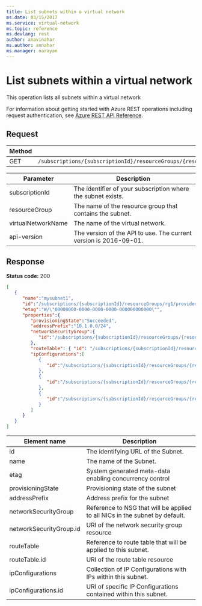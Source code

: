 ```yaml
---
title: List subnets within a virtual network
ms.date: 03/15/2017
ms.service: virtual-network
ms.topic: reference
ms.devlang: rest
author: anavinahar 
ms.author: annahar 
ms.manager: narayan
---
```

# List subnets within a virtual network

This operation lists all subnets within a virtual network

For information about getting started with Azure REST operations including request authentication, see [Azure REST API Reference](../../../index.md).

## Request  

|Method|Request URI|  
|------------|-----------------|  
|GET|`/subscriptions/{subscriptionId}/resourceGroups/{resourceGroup}/providers/Microsoft.Network/virtualNetworks/{virtualNetowkrName}/subnets`|  

| Parameter | Description |
| --------- | ----------- |
| subscriptionId | The identifier of your subscription where the subnet exists. |
| resourceGroup | The name of the resource group that contains the subnet. |
| virtualNetworkName | The name of the virtual network. |
| api-version | The version of the API to use. The current version is 2016-09-01. | 

## Response  
 **Status code:** 200  
  
```json  
[   
   {   
      "name":"mysubnet1",  
      "id":"/subscriptions/{subscriptionId}/resourceGroups/rg1/providers/Microsoft.Network/virtualNetworks/vnet1/subnets/mysubnet1",  
      "etag":"W/\"00000000-0000-0000-0000-000000000000\"",  
      "properties":{   
         "provisioningState":"Succeeded",  
         "addressPrefix":"10.1.0.0/24",  
         "networkSecurityGroup":{   
            "id":"/subscriptions/{subscriptionId}/resourceGroups/{resourceGroupName}/providers/Microsoft.Network/networkSecurityGroups/myNSG1"  
         },  
         "routeTable": { "id": "/subscriptions/{subscriptionId}/resourceGroups/{resourceGroupName}/providers/Microsoft.Network/routeTables/myRT1" },  
         "ipConfigurations":[   
            {   
               "id":"/subscriptions/{subscriptionId}/resourceGroups/{resourceGroupName}/providers/Microsoft.Network/networkInterfaces/vm1nic1/ipConfigurations/ip1"  
            },  
            {   
               "id":"/subscriptions/{subscriptionId}/resourceGroups/{resourceGroupName}/providers/Microsoft.Network/loadBalancers/lb1/frontendIpConfigurations/ip1"  
            },  
            {   
               "id":"/subscriptions/{subscriptionId}/resourceGroups/{resourceGroupName}/providers/Microsoft.Network/vpnGateways/gw1/ipConfigurations/ip1"  
            }  
         ]  
      }  
   }  
]  
```  
  
|Element name|Description|  
|------------------|-----------------|  
|id|The identifying URL of the Subnet.|  
|name|The name of the Subnet.|  
|etag|System generated meta-data enabling concurrency control|  
|provisioningState|Provisioning state of the subnet|  
|addressPrefix|Address prefix for the subnet|  
|networkSecurityGroup|Reference to NSG that will be applied to all NICs in the subnet by default.|  
|networkSecurityGroup.id|URI of the network security group resource|  
|routeTable|Reference to route table that will be applied to this subnet.|  
|routeTable.id|URI of the route table resource|  
|ipConfigurations|Collection of IP Configurations with IPs within this subnet.|  
|ipConfigurations.id|URI of specific IP Configurations contained within this subnet.|
